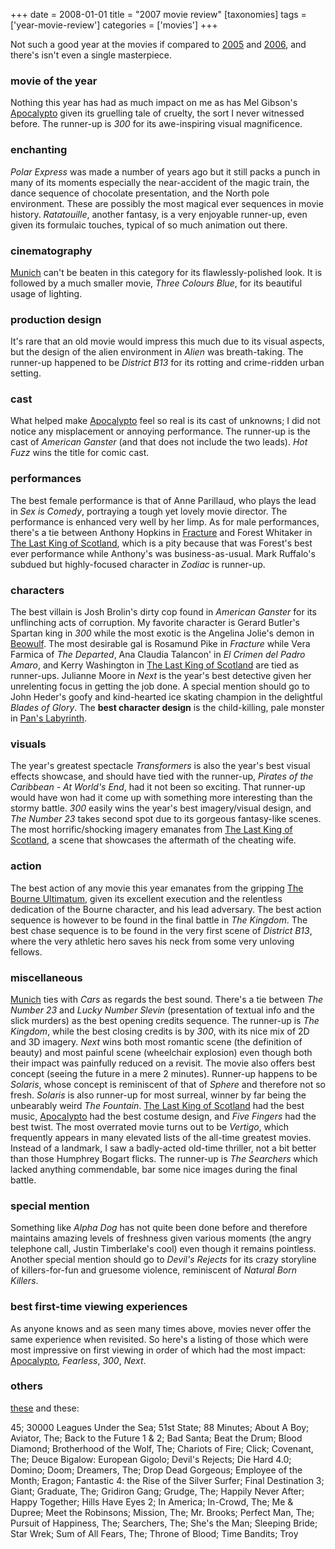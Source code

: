 +++
date = 2008-01-01
title = "2007 movie review"
[taxonomies]
tags = ['year-movie-review']
categories = ['movies']
+++

Not such a good year at the movies if compared to [2005] and [2006], and
there's isn't even a single masterpiece.

### movie of the year

Nothing this year has had as much impact on me as has Mel Gibson's
[Apocalypto] given its gruelling tale of cruelty, the sort I never
witnessed before. The runner-up is *300* for its awe-inspiring visual
magnificence.

### enchanting

*Polar Express* was made a number of years ago but it still packs a
punch in many of its moments especially the near-accident of the magic
train, the dance sequence of chocolate presentation, and the North pole
environment. These are possibly the most magical ever sequences in movie
history. *Ratatouille*, another fantasy, is a very enjoyable runner-up,
even given its formulaic touches, typical of so much animation out
there.

### cinematography

[Munich] can't be beaten in this category for its flawlessly-polished
look. It is followed by a much smaller movie, *Three Colours Blue*, for
its beautiful usage of lighting.

### production design

It's rare that an old movie would impress this much due to its visual
aspects, but the design of the alien environment in *Alien* was
breath-taking. The runner-up happened to be *District B13* for its
rotting and crime-ridden urban setting.

### cast

What helped make [Apocalypto] feel so real is its cast of unknowns; I
did not notice any misplacement or annoying performance. The runner-up
is the cast of *American Ganster* (and that does not include the two
leads). *Hot Fuzz* wins the title for comic cast.

### performances

The best female performance is that of Anne Parillaud,
who plays the lead in *Sex is Comedy*, portraying a tough yet lovely
movie director. The performance is enhanced very well by her limp. As
for male performances, there's a tie between Anthony Hopkins in
[Fracture] and Forest Whitaker in [The Last King of Scotland], which is
a pity because that was Forest's best ever performance while Anthony's
was business-as-usual. Mark Ruffalo's subdued but highly-focused
character in *Zodiac* is runner-up.

### characters

The best villain is Josh Brolin's dirty cop found in *American Ganster*
for its unflinching acts of corruption. My favorite character is Gerard
Butler's Spartan king in *300* while the most exotic is the Angelina
Jolie's demon in [Beowulf]. The most desirable gal is Rosamund Pike in
*Fracture* while Vera Farmica of *The Departed*, Ana Claudia Talancon'
in *El Crimen del Padro Amaro*, and Kerry Washington in [The Last King
of Scotland] are tied as runner-ups. Julianne Moore in *Next* is the
year's best detective given her unrelenting focus in getting the job
done. A special mention should go to John Heder's goofy and
kind-hearted ice skating champion in the delightful *Blades of Glory*.
The **best character design** is the child-killing, pale monster in
[Pan's Labyrinth].

### visuals

The year's greatest spectacle *Transformers* is also the year's best
visual effects showcase, and should have tied with the runner-up,
*Pirates of the Caribbean - At World's End*, had it not been so
exciting. That runner-up would have won had it come up with something
more interesting than the stormy battle. *300* easily wins the year's
best imagery/visual design, and *The Number 23* takes second spot due to
its gorgeous fantasy-like scenes. The most horrific/shocking imagery
emanates from [The Last King of Scotland], a scene that showcases the
aftermath of the cheating wife.

### action

The best action of any movie this year emanates from the gripping [The
Bourne Ultimatum], given its excellent execution and the relentless
dedication of the Bourne character, and his lead adversary. The best
action sequence is however to be found in the final battle in *The
Kingdom*. The best chase sequence is to be found in the very first scene
of *District B13*, where the very athletic hero saves his neck from some
very unloving fellows.

### miscellaneous

[Munich] ties with *Cars* as regards the best sound. There's a tie
between *The Number 23* and *Lucky Number Slevin* (presentation of
textual info and the slick murders) as the best opening credits
sequence. The runner-up is *The Kingdom*, while the best closing credits
is by *300*, with its nice mix of 2D and 3D imagery. *Next* wins both
most romantic scene (the definition of beauty) and most painful scene
(wheelchair explosion) even though both their impact was painfully
reduced on a revisit. The movie also offers best concept (seeing the
future in a mere 2 minutes). Runner-up happens to be *Solaris*, whose
concept is reminiscent of that of *Sphere* and therefore not so fresh.
*Solaris* is also runner-up for most surreal, winner by far being the
unbearably weird *The Fountain*. [The Last King of Scotland] had the
best music, [Apocalypto] had the best costume design, and *Five Fingers*
had the best twist. The most overrated movie turns out to be *Vertigo*,
which frequently appears in many elevated lists of the all-time greatest
movies. Instead of a landmark, I saw a badly-acted old-time thriller,
not a bit better than those Humphrey Bogart flicks. The runner-up is
*The Searchers* which lacked anything commendable, bar some nice images
during the final battle.

### special mention

Something like *Alpha Dog* has not quite been done before and therefore
maintains amazing levels of freshness given various moments (the angry
telephone call, Justin Timberlake's cool) even though it remains
pointless. Another special mention should go to *Devil's Rejects* for
its crazy storyline of killers-for-fun and gruesome violence,
reminiscent of *Natural Born Killers*.

### best first-time viewing experiences

As anyone knows and as seen many times above, movies never offer the
same experience when revisited. So here's a listing of those which were
most impressive on first viewing in order of which had the most impact:
[Apocalypto], *Fearless*, *300*, *Next*.

### others

[these] and these:

45; 30000 Leagues Under the Sea; 51st State; 88 Minutes; About A Boy;
Aviator, The; Back to the Future 1 & 2; Bad Santa; Beat the Drum; Blood
Diamond; Brotherhood of the Wolf, The; Chariots of Fire; Click;
Covenant, The; Deuce Bigalow: European Gigolo; Devil's Rejects; Die
Hard 4.0; Domino; Doom; Dreamers, The; Drop Dead Gorgeous; Employee of
the Month; Eragon; Fantastic 4: the Rise of the Silver Surfer; Final
Destination 3; Giant; Graduate, The; Gridiron Gang; Grudge, The; Happily
Never After; Happy Together; Hills Have Eyes 2; In America; In-Crowd,
The; Me & Dupree; Meet the Robinsons; Mission, The; Mr. Brooks; Perfect
Man, The; Pursuit of Happiness, The; Searchers, The; She's the Man;
Sleeping Bride; Star Wrek; Sum of All Fears, The; Throne of Blood; Time
Bandits; Troy

  [2005]: http://tshepang.net/2005-movie-review
  [2006]: http://tshepang.net/2006-movie-review
  [Apocalypto]: http://tshepang.net/apocalypto-2006
  [Munich]: http://tshepang.net/munich-2005
  [Fracture]: http://tshepang.net/fracture-2007
  [The Last King of Scotland]: http://tshepang.net/the-last-king-of-scotland-2006
  [Beowulf]: http://tshepang.net/beowulf-2007
  [Pan's Labyrinth]: http://tshepang.net/pan-s-labyrinth-2006
  [The Bourne Ultimatum]: http://tshepang.net/the-bourne-ultimatum-2007
  [these]: http://tshepang.net/tags/2007-movie
